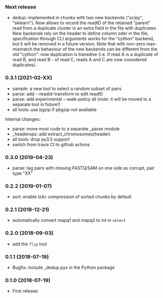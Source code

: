 ### Next release
* dedup: implemented in chunks with two new backends ("scipy", "sklearn"). Now allows to
  record the readID of the retained "parent" read from a duplicate cluster in an extra
  field in the file with duplicates. New backends rely on the header to define column
  oder in the file, specification through CLI arguments works for the "cython" backend,
  but it will be removed in a future version.
  Note that with non-zero max-mismatch the behaviour of the new backends can be
  different from the old "cython": now duplication is transitive (i.e. if read A is a
  duplicate of read B, and read B - of read C, reads A and C are now considered
  duplicates).
### 0.3.1 (2021-02-XX) ###

* sample: a new tool to select a random subset of pairs
* parse: add --readid-transform to edit readID
* parse: add experimental --walk-policy all (note: it will be moved 
  to a separate tool in future!) 
* all tools: use bgzip if pbgzip not available

Internal changes:
* parse: move most code to a separate _parse module
* _headerops: add extract_chromosomes(header)  
* all tools: drop py3.5 support
* switch from travis CI to github actions

### 0.3.0 (2019-04-23) ###

* parse: tag pairs with missing FASTQ/SAM on one side as corrupt, pair type "XX"

### 0.2.2 (2019-01-07) ###

* sort: enable lz4c compression of sorted chunks by default

### 0.2.1 (2018-12-21) ###

* automatically convert mapq1 and mapq2 to int in `select`

### 0.2.0 (2018-09-03) ###

* add the `flip` tool

### 0.1.1 (2018-07-19) ###

* Bugfix: include _dedup.pyx in the Python package

### 0.1.0 (2018-07-19) ###

* First release.
